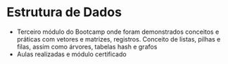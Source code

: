 # Estrutura de Dados



- Terceiro módulo do Bootcamp onde foram demonstrados conceitos e práticas com vetores e matrizes, registros. Conceito de listas, pilhas e filas, assim como árvores, tabelas hash e grafos
- Aulas realizadas e módulo certificado